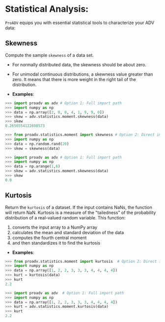 # Statistical Analysis: 
`ProADV` equips you with essential statistical tools to characterize your ADV data:

## Skewness 

Compute the sample `skewness` of a data set. 
- For normally distributed data, the skewness should be about zero. 
- For unimodal continuous distributions, a skewness value greater than zero. It means that there is more weight in the right tail of the distribution. 

- **Examples**:

```python
>>> import proadv as adv # Option 1: Full import path
>>> import numpy as np
>>> data = np.array([2, 8, 0, 4, 1, 9, 9, 0]) 
>>> skew = adv.statistics.moment.skewness(data)
>>> skew
0.2650554122698573
```

```python
>>> from proadv.statistics.moment import skewness # Option 2: Direct import
>>> import numpy as np
>>> data = np.random.rand(20)
>>> skew = skewness(data) 
```

```python
>>> import proadv as adv # Option 1: Full import path
>>> import numpy as np
>>> data = np.arange(1,6)
>>> skew = adv.statistics.moment.skewness(data)
>>> skew
0.0
```


## Kurtosis

Return the `kurtosis` of a dataset. If the input contains NaNs, the function will return NaN. 
Kurtosis is a measure of the "tailedness" of the probability distribution of a real-valued random variable. 
This function:
1. converts the input array to a NumPy array 
2. calculates the mean and standard deviation of the data 
3. computes the fourth central moment
4. and then standardizes it to find the kurtosis

- **Examples**:

```python
>>> from proadv.statistics.moment import kurtosis  # Option 2: Direct import
>>> import numpy as np
>>> data = np.array([1, 2, 2, 3, 3, 3, 4, 4, 4, 4])
>>> kurt = kurtosis(data)
>>> kurt
2.2
```

```python
>>> import proadv as adv  # Option 1: Full import path
>>> import numpy as np
>>> data = np.array([1, 2, 2, 3, 3, 3, 4, 4, 4, 4])
>>> kurt = adv.statistics.moment.kurtosis(data)
>>> kurt
2.2
```